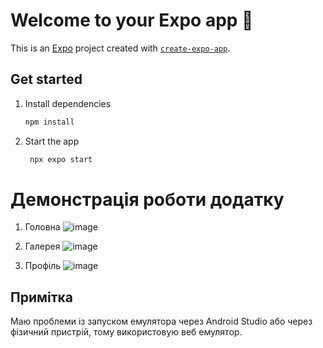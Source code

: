 # Welcome to your Expo app 👋

This is an [Expo](https://expo.dev) project created with [`create-expo-app`](https://www.npmjs.com/package/create-expo-app).

## Get started

1. Install dependencies

   ```bash
   npm install
   ```

2. Start the app

   ```bash
    npx expo start
   ```

# Демонстрація роботи додатку

1. Головна
![image](https://github.com/user-attachments/assets/62552838-1ba7-4db0-9511-913c12f66270)  

2. Галерея
![image](https://github.com/user-attachments/assets/2ecfa0ae-1227-4ca6-908e-abbf02ba3950)

3. Профіль
![image](https://github.com/user-attachments/assets/df112b91-aefa-404e-9734-12588f6e9512)

## Примітка  
Маю проблеми із запуском емулятора через Android Studio або через фізичний пристрій, тому використовую веб емулятор.



